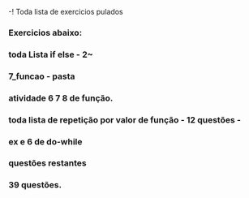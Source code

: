 -! Toda lista de exercicios pulados

### Exercicios abaixo:

### toda Lista if else - 2~


### 7_funcao - pasta
### atividade 6 7 8 de função.

### 
### toda lista de repetição por valor de função - 12 questões - 
### ex e 6 de do-while
### 
### questões restantes

### 39 questões.
